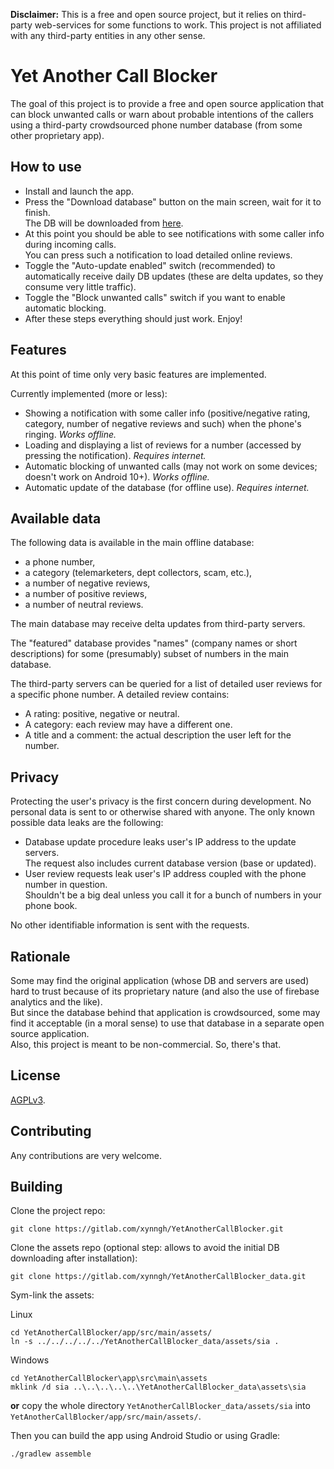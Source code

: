 **Disclaimer:** This is a free and open source project, but it relies on third-party web-services for some functions to work. This project is not affiliated with any third-party entities in any other sense.


# Yet Another Call Blocker

The goal of this project is to provide a free and open source application that can block unwanted calls or warn about probable intentions of the callers using a third-party crowdsourced phone number database (from some other proprietary app).


## How to use

* Install and launch the app.
* Press the "Download database" button on the main screen, wait for it to finish.  
  The DB will be downloaded from [here](https://gitlab.com/xynngh/YetAnotherCallBlocker_data).
* At this point you should be able to see notifications with some caller info during incoming calls.  
  You can press such a notification to load detailed online reviews.
* Toggle the "Auto-update enabled" switch (recommended) to automatically receive daily DB updates (these are delta updates, so they consume very little traffic).
* Toggle the "Block unwanted calls" switch if you want to enable automatic blocking.
* After these steps everything should just work. Enjoy!

## Features

At this point of time only very basic features are implemented.

Currently implemented (more or less):

* Showing a notification with some caller info (positive/negative rating, category, number of negative reviews and such) when the phone's ringing. *Works offline.*
* Loading and displaying a list of reviews for a number (accessed by pressing the notification). *Requires internet.*
* Automatic blocking of unwanted calls (may not work on some devices; doesn't work on Android 10+). *Works offline.*
* Automatic update of the database (for offline use). *Requires internet.*


## Available data

The following data is available in the main offline database:

* a phone number,
* a category (telemarketers, dept collectors, scam, etc.),
* a number of negative reviews,
* a number of positive reviews,
* a number of neutral reviews.

The main database may receive delta updates from third-party servers.

The "featured" database provides "names" (company names or short descriptions) for some (presumably) subset of numbers in the main database.

The third-party servers can be queried for a list of detailed user reviews for a specific phone number.
A detailed review contains:

* A rating: positive, negative or neutral.
* A category: each review may have a different one.
* A title and a comment: the actual description the user left for the number.


## Privacy

Protecting the user's privacy is the first concern during development. No personal data is sent to or otherwise shared with anyone.
The only known possible data leaks are the following:

* Database update procedure leaks user's IP address to the update servers.  
  The request also includes current database version (base or updated).
* User review requests leak user's IP address coupled with the phone number in question.  
  Shouldn't be a big deal unless you call it for a bunch of numbers in your phone book.

No other identifiable information is sent with the requests.


## Rationale

Some may find the original application (whose DB and servers are used) hard to trust because of its proprietary nature (and also the use of firebase analytics and the like).  
But since the database behind that application is crowdsourced, some may find it acceptable (in a moral sense) to use that database in a separate open source application.  
Also, this project is meant to be non-commercial. So, there's that.


## License

[AGPLv3](https://www.gnu.org/licenses/agpl-3.0.en.html).  


## Contributing

Any contributions are very welcome.


## Building

Clone the project repo:

```
git clone https://gitlab.com/xynngh/YetAnotherCallBlocker.git
```

Clone the assets repo (optional step: allows to avoid the initial DB downloading after installation):

```
git clone https://gitlab.com/xynngh/YetAnotherCallBlocker_data.git
```

Sym-link the assets:

Linux
```
cd YetAnotherCallBlocker/app/src/main/assets/
ln -s ../../../../../YetAnotherCallBlocker_data/assets/sia .
```
Windows
```
cd YetAnotherCallBlocker\app\src\main\assets
mklink /d sia ..\..\..\..\..\YetAnotherCallBlocker_data\assets\sia
```

**or** copy the whole directory `YetAnotherCallBlocker_data/assets/sia` into `YetAnotherCallBlocker/app/src/main/assets/`.

Then you can build the app using Android Studio or using Gradle:

```
./gradlew assemble
```
